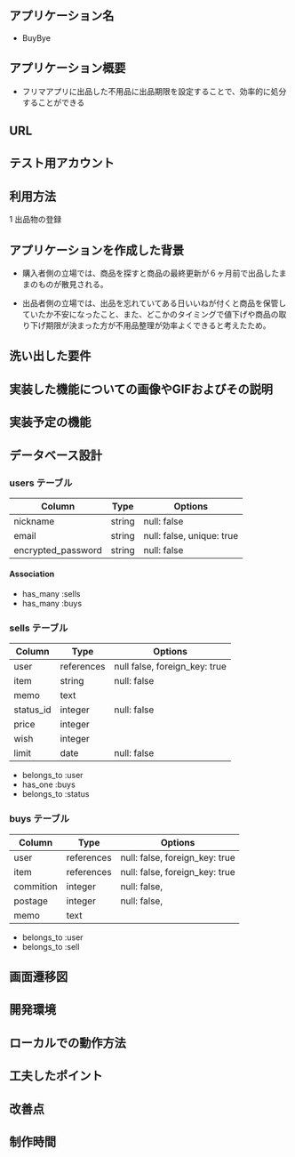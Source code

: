 ## アプリケーション名
- BuyBye

## アプリケーション概要
- フリマアプリに出品した不用品に出品期限を設定することで、効率的に処分することができる

## URL

## テスト用アカウント

## 利用方法
1 出品物の登録




## アプリケーションを作成した背景
- 購入者側の立場では、商品を探すと商品の最終更新が６ヶ月前で出品したままのものが散見される。

- 出品者側の立場では、出品を忘れていてある日いいねが付くと商品を保管していたか不安になったこと、また、どこかのタイミングで値下げや商品の取り下げ期限が決まった方が不用品整理が効率よくできると考えたため。

## 洗い出した要件

## 実装した機能についての画像やGIFおよびその説明

## 実装予定の機能

## データベース設計

### users テーブル

| Column             | Type    | Options            |
| ------------------ | ------- | ------------------ |
| nickname           | string  | null: false        |
| email              | string  | null: false, unique: true |
| encrypted_password | string  | null: false        |

#### Association

- has_many :sells
- has_many :buys

### sells テーブル

| Column                        | Type   | Options     |
| ----------------------------- | ------ | -----------
| user                          | references | null false, foreign_key: true |
| item                          | string  | null: false |
| memo                          | text    |             |
| status_id                     | integer | null: false |
| price                         | integer |             |
| wish                          | integer |             |
| limit                         | date    | null: false |

- belongs_to :user
- has_one :buys
- belongs_to :status

### buys テーブル

| Column          | Type       | Options                        |
| --------------- | ---------- | ------------------------------ |
| user            | references | null: false, foreign_key: true |
| item            | references | null: false, foreign_key: true |
| commition       | integer    | null: false,                   |
| postage         | integer    | null: false,                   |
| memo            | text       |                                |

- belongs_to :user
- belongs_to :sell

## 画面遷移図

## 開発環境

## ローカルでの動作方法

## 工夫したポイント

## 改善点

## 制作時間